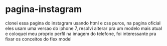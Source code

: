 # pagina-instagram
clonei essa pagina do instagram usando html e css puros, na pagina oficial eles usam uma versao do iphone 7, resolvi alterar pra um modelo mais atual e coloquei meu proprio perfil na imagem do telefone, foi interessante pra fixar os conceitos do flex model
